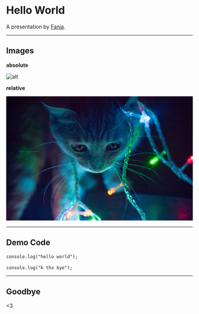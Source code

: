 # Hello World

A presentation by [Fania](https://fania.uk).

---

## Images

**absolute**

![alt](https://fania.eu/images/gallery/2015/2015_cats_002.png)


**relative**

![alt](imgs/technokitten.jpg)

---

## Demo Code

```
console.log("hello world");
```


```
console.log("k thx bye");
```

---

## Goodbye

<3